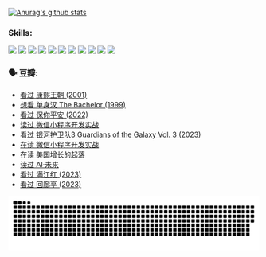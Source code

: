 
[![Anurag's github stats](https://github-readme-stats.vercel.app/api?username=w940853815)](https://github.com/anuraghazra/github-readme-stats)

### Skills:

<code><img height="32" src="https://cdn.jsdelivr.net/npm/simple-icons@v5/icons/python.svg"></code>
<code><img height="32" src="https://cdn.jsdelivr.net/npm/simple-icons@v5/icons/javascript.svg"></code>
<code><img height="32" src="https://cdn.jsdelivr.net/npm/simple-icons@v5/icons/django.svg"></code>
<code><img height="32" src="https://cdn.jsdelivr.net/npm/simple-icons@v5/icons/flask.svg"></code>
<code><img height="32" src="https://cdn.jsdelivr.net/npm/simple-icons@v5/icons/vuetify.svg"></code>
<code><img height="32" src="https://cdn.jsdelivr.net/npm/simple-icons@v5/icons/git.svg"></code>
<code><img height="32" src="https://cdn.jsdelivr.net/npm/simple-icons@v5/icons/docker.svg"></code>
<code><img height="32" src="https://cdn.jsdelivr.net/npm/simple-icons@v5/icons/postgresql.svg"></code>
<code><img height="32" src="https://cdn.jsdelivr.net/npm/simple-icons@v5/icons/elasticsearch.svg"></code>
<code><img height="32" src="https://cdn.jsdelivr.net/npm/simple-icons@v5/icons/macos.svg"></code>
<code><img height="32" src="https://cdn.jsdelivr.net/npm/simple-icons@v5/icons/linux.svg"></code>

### 🗣 豆瓣:

<!-- DOUBAN-ACTIVITIES:START -->
- [看过 康熙王朝‎ (2001)](https://www.douban.com/people/136069238/status/4254396418/?_i=85501476)
- [想看 单身汉 The Bachelor‎ (1999)](https://www.douban.com/people/136069238/status/4250318861/?_i=85501476)
- [看过 保你平安‎ (2022)](https://www.douban.com/people/136069238/status/4239139510/?_i=85501476)
- [读过 微信小程序开发实战](https://www.douban.com/people/136069238/status/4237321528/?_i=85501476)
- [看过 银河护卫队3 Guardians of the Galaxy Vol. 3‎ (2023)](https://www.douban.com/people/136069238/status/4236631849/?_i=85501476)
- [在读 微信小程序开发实战](https://www.douban.com/people/136069238/status/4230177692/?_i=85501476)
- [在读 美国增长的起落](https://www.douban.com/people/136069238/status/4220055912/?_i=85501476)
- [读过 AI·未来](https://www.douban.com/people/136069238/status/4220054171/?_i=85501476)
- [看过 满江红‎ (2023)](https://www.douban.com/people/136069238/status/4219146433/?_i=85501476)
- [看过 回廊亭‎ (2023)](https://www.douban.com/people/136069238/status/4215992758/?_i=85501476)
<!-- DOUBAN-ACTIVITIES:END -->


![Snake animation](https://raw.githubusercontent.com/w940853815/w940853815/output/github-contribution-grid-snake.svg)

<!--
**w940853815/w940853815** is a ✨ _special_ ✨ repository because its `README.md` (this file) appears on your GitHub profile.

Here are some ideas to get you started:

- 🔭 I’m currently working on ...
- 🌱 I’m currently learning ...
- 👯 I’m looking to collaborate on ...
- 🤔 I’m looking for help with ...
- 💬 Ask me about ...
- 📫 How to reach me: ...
- 😄 Pronouns: ...
- ⚡ Fun fact: ...
-->
